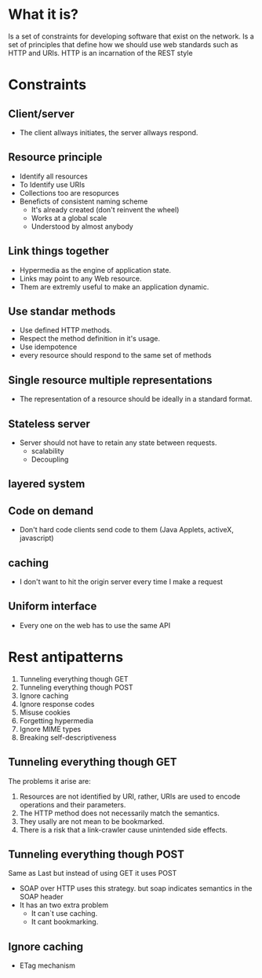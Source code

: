 # What it is?
Is a set of constraints for developing software that exist on the network.
Is a set of principles that define how we should use web standards such as HTTP and URIs.
HTTP is an incarnation of the REST style

# Constraints

## Client/server
+ The client allways initiates, the server allways respond.
## Resource principle
+ Identify all resources
+ To Identify use URIs
+ Collections too are resopurces
+ Beneficts of consistent naming scheme
  + It's already created (don't reinvent the wheel)
  + Works at a global scale
  + Understood by almost anybody

## Link things together
+ Hypermedia as the engine of application state.
+ Links may point to any Web resource.
+ Them are extremly useful to make an application dynamic.

## Use standar methods
+ Use defined HTTP methods.
+ Respect the method definition in it's usage.
+ Use idempotence
+ every resource should respond to the same set of methods

## Single resource multiple representations
+ The representation of a resource should be ideally in a standard format.

## Stateless server
+ Server should not have to retain any state between requests. 
	+ scalability
	+ Decoupling

## layered system
## Code on demand
+ Don't hard code clients send code to them (Java Applets, activeX, javascript)
## caching
+ I don't want to hit the origin server every time I make a request

## Uniform interface
+ Every one on the web has to use the same API


# Rest antipatterns
1. Tunneling everything though GET
2. Tunneling everything though POST
3. Ignore caching
4. Ignore response codes
5. Misuse cookies
6. Forgetting hypermedia
7. Ignore MIME types
8. Breaking self-descriptiveness

## Tunneling everything though GET
The problems it arise are:
1. Resources are not identified by URI, rather, URIs are used to encode operations and their parameters.
2. The HTTP method does not necessarily match the semantics.
3. They usally are not mean to be bookmarked.
4. There is a risk that a link-crawler cause unintended side effects.

## Tunneling everything though POST
Same as Last but instead of using GET it uses POST
+ SOAP over HTTP uses this strategy. but soap indicates semantics in the SOAP header
+ It has an two extra problem
  + It can`t use caching.
  + It cant bookmarking.

## Ignore caching
+ ETag mechanism

